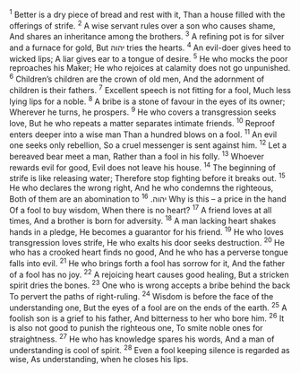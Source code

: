 <sup>1</sup> Better is a dry piece of bread and rest with it, Than a house filled with the offerings of strife.
<sup>2</sup> A wise servant rules over a son who causes shame, And shares an inheritance among the brothers.
<sup>3</sup> A refining pot is for silver and a furnace for gold, But יהוה tries the hearts.
<sup>4</sup> An evil-doer gives heed to wicked lips; A liar gives ear to a tongue of desire.
<sup>5</sup> He who mocks the poor reproaches his Maker; He who rejoices at calamity does not go unpunished.
<sup>6</sup> Children’s children are the crown of old men, And the adornment of children is their fathers.
<sup>7</sup> Excellent speech is not fitting for a fool, Much less lying lips for a noble.
<sup>8</sup> A bribe is a stone of favour in the eyes of its owner; Wherever he turns, he prospers.
<sup>9</sup> He who covers a transgression seeks love, But he who repeats a matter separates intimate friends.
<sup>10</sup> Reproof enters deeper into a wise man Than a hundred blows on a fool.
<sup>11</sup> An evil one seeks only rebellion, So a cruel messenger is sent against him.
<sup>12</sup> Let a bereaved bear meet a man, Rather than a fool in his folly.
<sup>13</sup> Whoever rewards evil for good, Evil does not leave his house.
<sup>14</sup> The beginning of strife is like releasing water; Therefore stop fighting before it breaks out.
<sup>15</sup> He who declares the wrong right, And he who condemns the righteous, Both of them are an abomination to יהוה.
<sup>16</sup> Why is this – a price in the hand Of a fool to buy wisdom, When there is no heart?
<sup>17</sup> A friend loves at all times, And a brother is born for adversity.
<sup>18</sup> A man lacking heart shakes hands in a pledge, He becomes a guarantor for his friend.
<sup>19</sup> He who loves transgression loves strife, He who exalts his door seeks destruction.
<sup>20</sup> He who has a crooked heart finds no good, And he who has a perverse tongue falls into evil.
<sup>21</sup> He who brings forth a fool has sorrow for it, And the father of a fool has no joy.
<sup>22</sup> A rejoicing heart causes good healing, But a stricken spirit dries the bones.
<sup>23</sup> One who is wrong accepts a bribe behind the back To pervert the paths of right-ruling.
<sup>24</sup> Wisdom is before the face of the understanding one, But the eyes of a fool are on the ends of the earth.
<sup>25</sup> A foolish son is a grief to his father, And bitterness to her who bore him.
<sup>26</sup> It is also not good to punish the righteous one, To smite noble ones for straightness.
<sup>27</sup> He who has knowledge spares his words, And a man of understanding is cool of spirit.
<sup>28</sup> Even a fool keeping silence is regarded as wise, As understanding, when he closes his lips.
